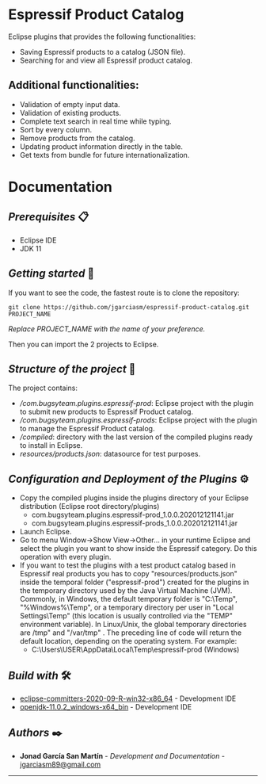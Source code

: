 # Espressif Product Catalog

Eclipse plugins that provides the following functionalities:
- Saving Espressif products to a catalog (JSON file).
- Searching for and view all Espressif product catalog.

## Additional functionalities:
- Validation of empty input data.
- Validation of existing products.
- Complete text search in real time while typing.
- Sort by every column.
- Remove products from the catalog.
- Updating product information directly in the table.
- Get texts from bundle for future internationalization.

# Documentation

## _Prerequisites_ 📋

* Eclipse IDE
* JDK 11

## _Getting started_ 🚀

If you want to see the code, the fastest route is to clone the repository:

```
git clone https://github.com/jgarciasm/espressif-product-catalog.git PROJECT_NAME
```
_Replace PROJECT_NAME with the name of your preference._

Then you can import the 2 projects to Eclipse.

## _Structure of the project_ 🏬

The project contains:

- _/com.bugsyteam.plugins.espressif-prod_: Eclipse project with the plugin to submit new products to Espressif Product catalog.
- _/com.bugsyteam.plugins.espressif-prods_: Eclipse project with the plugin to manage the Espressif Product catalog.
- _/compiled_: directory with the last version of the compiled plugins ready to install in Eclipse.
- _resources/products.json_: datasource for test purposes.


## _Configuration and Deployment of the Plugins_ ⚙️
- Copy the compiled plugins inside the plugins directory of your Eclipse distribution (Eclipse root directory/plugins)
    - com.bugsyteam.plugins.espressif-prod_1.0.0.202012121141.jar
    -  com.bugsyteam.plugins.espressif-prods_1.0.0.202012121141.jar 
- Launch Eclipse.
- Go to menu Window->Show View->Other...  in your runtime Eclipse and select the plugin you want to show inside the Espressif category. Do this operation with every plugin.
- If you want to test the plugins with a test product catalog based in Espressif real products you has to copy "resources/products.json" inside the temporal folder ("espressif-prod") created for the plugins in the temporary directory used by the Java Virtual Machine (JVM). Commonly, in Windows, the default temporary folder is  "C:\Temp",  "%Windows%\Temp", or a temporary directory per user in  "Local Settings\Temp"  (this location is usually controlled via the  "TEMP"  environment variable). In Linux/Unix, the global temporary directories are /tmp"  and  "/var/tmp" . The preceding line of code will return the default location, depending on the operating system. For example:
    - C:\Users\USER\AppData\Local\Temp\espressif-prod (Windows)


## _Build with_ 🛠️

* [eclipse-committers-2020-09-R-win32-x86_64](https://www.eclipse.org/eclipseide/) - Development IDE
* [openjdk-11.0.2_windows-x64_bin](https://www.oracle.com/java/technologies/javase-jdk11-downloads.html) - Development IDE


## _Authors_ ✒️

* **Jonad García San Martín** - *Development and Documentation* - jgarciasm89@gmail.com


---
